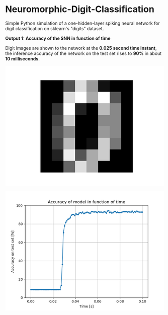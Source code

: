 # Neuromorphic-Digit-Classification
 Simple Python simulation of a one-hidden-layer spiking neural network for digit classification on sklearn's "digits" dataset.
 
**Output 1: Accuracy of the SNN in function of time**

Digit images are shown to the network at the **0.025 second time instant**, the inference accuracy of the network on the test set rises to **90%** in about **10 milliseconds**.

![Alt text](in_img.png?raw=true "Example of input image")

![Alt text](Accuracy_evo.png?raw=true "Accuracy of the model in function of time")
